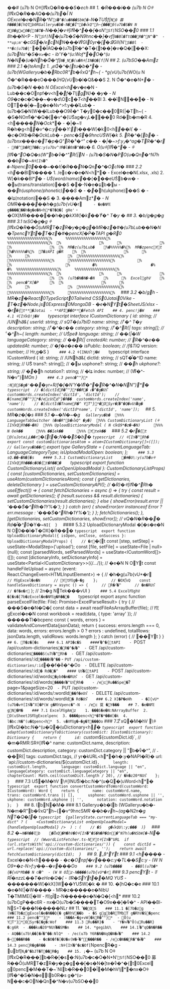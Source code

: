 ��#   (u7b
N Oꁚ[IN͋xQ�R�� *�S�ech
 
 
 
 # #   1 .   �R���i��
 
 
 
 (u7b
N Oꁚ[IN͋xQ�R��AQ��(u7b�Ǐ
N OE x c e l �e�NR�^*N'`S͋�^�(u�N��SbW[�~`N�TUS͋f[`N0 募 R���]�[hQƖb0RG a l l e r y u�b�-N��Ǐ" b�v͋xQ" h~{���0(u7b�S�N
N O0�gw0�{t�T�~`N��]�vꁚ[IN͋�^��[�s*N'`Sf[`NSO��0
 
 
 
 # # #   1 . 1   8h�*�N<P
 
 
 
 -   * * *N'`Sf[`N* * �(u7b�S�N9hnc��]�vf[`N �Bl�TtQ��R�^N^\͋�^
 
 -   * * up;m'`�cGS* * �/ecNN���W͋Gl0yr�[�Ջ͋GlI{*N'`S �Bl
 
 -   * * �cؚ(u7b�|'`* * ��ǏAQ��(u7bR�^�T�{t��]�v�Q�[��X:_(u7bNs^�S�vޏ�c
 
 -   * * ib'Y�^(u:Wof* * �O�^(u
N�N�(u�Nh�Q͋�^f[`N�_N�(u�Nꁚ[IN�Q�[f[`N
 
 
 
 # #   2 .   (u7bSO��Amz
 
 
 
 # # #   2 . 1   �[teAmz
 
 
 
 1 .   * * ۏeQ͋�^�{tu�b�* * �
 
       -   (u7b(WG a l l e r y u�b�Rbc0R" b�v͋xQ" h~{
 
       -   \*g{vU_(u7b(WO(u
N O͋�^�R���eO��*�[HQ{vU*b�l�Q&��S
 
 
 
 2 .   * * 
N O͋�^�e�N* * �
 
       -   (u7b�S�N ��b
N OE x c e l <h*�v�e�N
 
       -   Lub��c�Onpf�v<h*�f�T!jgN}� �y�
 
       -   
N O9*�z�c�O��~�v�d\Oc*�T<h*��Bl
 
 
 
 3 .   * * ��ȉN��* * �
 
       -   
N OT��|�~㉐g�e�Nv^>f:y��ȉLub�
 
       -   (u7b�S�N(W��ȉLub��O9e͋�^
T�y0�c��0R{|�Th~{
 
       -   �S�NOmȉ͋�^�Q�[�v^�[US͋ag�vۏL���0 Rd�b�m�R
 
 
 
 4 .   * * <h*����N�Ock* * �
 
       -   �|�~ꁨR�h�g<h*�v^�c:y��Y:\�*��W[�k0<h*��I{ �
 
       -   �c�OKb�R�OckLub�
 
       -   penc�S͑�9hncUS͋W[�k
 
 
 
 5 .   * * R�^�[b* * �
 
       -   (u7bnx���e�T�p�Q" R�^͋�^"  c��
 
       -   �|�~>f:yۏ�^ag�TR�^�r`
 
       -   R�^b�RT��c:y(u7bv^ꁨR�l�0R͋�^��`u�
 
 
 
 6 .   * * O(uꁚ[IN͋�^* * �
 
       -   ꁚ[IN͋�^O�Q�s(W" b�v͋�^" R{|N
 
       -   (u7b�S�N�PO(u�Qn͋�^ N7h ��b0�~`Nꁚ[IN͋�^
 
       -   �~`Npenc0���~��I{�R��N�Qn͋�^�Oc N�
 
 
 
 # # #   2 . 2   <h*��BlN����
 
 
 
 1 .   * * /ec�v�e�N<h\** * �
 
       -   E x c e l �e�N( . x l s x ,   . x l s ) 
 
 
 
 2 .   * * W[�k��Bl* * �
 
       -   US͋( w o r d / n a m e ) ��*{���eUS͋b�w�
 
       -   �ы( t r a n s / t r a n s l a t i o n ) ��S ��-N�e�ʑb�ы
 
       -   �*�h( u s p h o n e / p h o n e t i c ) ��S �
 
       -   �*�h( u k p h o n e ) ��S �
 
       -   �lʑ( n o t a t i o n ) ��S �
 
 
 
 3 .   * * ����Amz* * �
 
       -   
N OMR������h�g(u7b{vU*�r`
 
       -   �e�N㉐g������h�g�e�N<h*�T�Q�[ gHe'`
 
       -   �OX[MR������h�g�*kXW[�k��Y͋�^
T�y �
 
 
 
 # #   3 .   �b/g�g�g
 
 
 
 # # #   3 . 1   teSO�g�g
 
 
 
 ꁚ[IN͋xQ�R��Ǒ(uMRT�zR�y�g�g�MR�z�#�(u7bLub��N�N�TpencYt�T�z�#�pencX[�P�TA P I 
g�R0
 
 
 
 ` ` ` 
 
 % % % % % % % % % % % % % % % % % %%            % % % % % % % % % % % % % % % % % %%            % % % % % % % % % % % % % % % % % %%
 
 %                                  %            %                                  %            %                                  %
 
 %    MR�z(u7bLub�        %�% % % % %�%%    MR�zpencYt        %�% % % % %�%%    T�zA P I 
g�R        %
 
 %                                  %            %                                  %            %                                  %
 
 % % % % % % % % % % % % % % % % % %%            % % % % % % % % % % % % % % % % % %%            % % % % % % % % % % % % % % % % % %%
 
                 %                                                %                                                %
 
                 �%                                                �%                                                �%
 
 % % % % % % % % % % % % % % % % % %%            % % % % % % % % % % % % % % % % % %%            % % % % % % % % % % % % % % % % % %%
 
 %                                  %            %                                  %            %                                  %
 
 %    (u7b�N�N�~�N        %            %    E x c e l ㉐ghV        %            %    penc�^X[�P          %
 
 %                                  %            %                                  %            %                                  %
 
 % % % % % % % % % % % % % % % % % %%            % % % % % % % % % % % % % % % % % %%            % % % % % % % % % % % % % % % % % %%
 
 ` ` ` 
 
 
 
 # # #   3 . 2   �b/gh
 
 
 
 -   * * MR�z* * �R e a c t 0T y p e S c r i p t 0T a i l w i n d   C S S 0J o t a i 0V i k e 
 
 -   * * T�z* * �N o d e . j s 0E x p r e s s 0M o n g o D B 
 
 -   * * �e�NYt* * �S h e e t J S / x l s x 
 
 -   * * �r`�{t* * �J o t a i 
 
 -   * * A P I ��O* * �F e t c h   A P I 
 
 
 
 # #   4 .   penc!j�W
 
 
 
 # # #   4 . 1   ꁚ[IN͋xQ!j�W
 
 
 
 ` ` ` t y p e s c r i p t 
 
 i n t e r f a c e   I C u s t o m D i c t i o n a r y   { 
 
     i d :   s t r i n g ;                                           / /   /U NhƋ&{
 
     u s e r I d :   s t r i n g ;                                   / /   sQT�(u7bI D 
 
     n a m e :   s t r i n g ;                                       / /   ͋�^
T�y
 
     d e s c r i p t i o n :   s t r i n g ;                         / /   ͋�^�c��
 
     c a t e g o r y :   s t r i n g ;                               / /   ͋�^R{|
 
     t a g s :   s t r i n g [ ] ;                                   / /   ͋�^h~{
 
     l e n g t h :   n u m b e r ;                                   / /   US͋peϑ
 
     l a n g u a g e :   s t r i n g ;                               / /   � �{|�W
 
     l a n g u a g e C a t e g o r y :   s t r i n g ;               / /   � �R{|
 
     c r e a t e d A t :   n u m b e r ;                             / /   R�^�e��
 
     u p d a t e d A t :   n u m b e r ;                             / /   �f�e�e��
 
     i s P u b l i c :   b o o l e a n ;                             / /   /f&TlQ *
 
     v e r s i o n :   n u m b e r ;                                 / /   Hr,g�S
 
 } 
 
 ` ` ` 
 
 
 
 # # #   4 . 2   ꁚ[INUS͋!j�W
 
 
 
 ` ` ` t y p e s c r i p t 
 
 i n t e r f a c e   I C u s t o m W o r d   { 
 
     i d :   s t r i n g ;                                           / /   /U NhƋ&{
 
     d i c t I d :   s t r i n g ;                                   / /   sQT�͋�^I D 
 
     n a m e :   s t r i n g ;                                       / /   US͋
 
     t r a n s ? :   s t r i n g [ ] ;                               / /   �ы
 
     u s p h o n e ? :   s t r i n g ;                               / /   �*�h
 
     u k p h o n e ? :   s t r i n g ;                               / /   �*�h
 
     n o t a t i o n ? :   s t r i n g ;                             / /   �lʑ
 
     i n d e x :   n u m b e r ;                                     / /   (W͋�^-N�v"}*MOn
 
 } 
 
 ` ` ` 
 
 
 
 # # #   4 . 3   penc�^"}*
 
 
 
 :NOS�g�'`���yr+R/f�[�N'Y�W͋�^�R�^�N�NN"}\*�
 
 
 
 ` ` ` t y p e s c r i p t 
 
 / /   �[d i c t I d R�^"}*��R� c͋�^�g�US͋
 
 c u s t o m W o r d s . c r e a t e I n d e x ( ' d i c t I d ' ,   ' d i c t I d ' ) ; 
 
 
 
 / /   �[n a m e R�^"}*�/ecUS͋d"}�R��
 
 c u s t o m W o r d s . c r e a t e I n d e x ( ' n a m e ' ,   ' n a m e ' ) ; 
 
 
 
 / /   �[d i c t I d �Tn a m e R�^
YT"}*�OSyr�[͋�^�Q�vUS͋�g�
 
 c u s t o m W o r d s . c r e a t e I n d e x ( ' d i c t I d * n a m e ' ,   [ ' d i c t I d ' ,   ' n a m e ' ] ) ; 
 
 ` ` ` 
 
 
 
 # #   5 .   MR�z�[�s
 
 
 
 # # #   5 . 1   �~�N�~�g
 
 
 
 ` ` ` 
 
 G a l l e r y u�b�
 
 % % %  L a n g u a g e T a b S w i t c h e r   ( �m�R" b�v͋xQ"  �y�) 
 
 % % %  C u s t o m D i c t i o n a r y L i s t   ( ꁚ[IN͋xQRh��~�N) 
 
 % % %  U p l o a d D i c t i o n a r y M o d a l   ( 
N O͋xQ9*�z�~�N) 
 
         % % %  
N Oek��
 
         % % %  ��ȉek��
 
         % % %  Ytek��
 
 ` ` ` 
 
 
 
 # # #   5 . 2   �r`�{t
 
 
 
 O(uJ o t a i ۏL��r`�{t�;N��S�b�
 
 
 
 ` ` ` t y p e s c r i p t 
 
 / /   ꁚ[IN͋�^Rh�
 
 e x p o r t   c o n s t   c u s t o m D i c t i o n a r i e s A t o m   =   a t o m < I C u s t o m D i c t i o n a r y [ ] > ( [ ] ) ; 
 
 
 
 / /   G a l l e r y u�b��r`
 
 e x p o r t   t y p e   G a l l e r y S t a t e   =   { 
 
     c u r r e n t L a n g u a g e T a b :   L a n g u a g e C a t e g o r y T y p e ; 
 
     i s U p l o a d M o d a l O p e n :   b o o l e a n ; 
 
 } ; 
 
 ` ` ` 
 
 
 
 # # #   5 . 3   sQ.��~�N�[�s
 
 
 
 # # # #   5 . 3 . 1   C u s t o m D i c t i o n a r y L i s t 
 
 
 
 �#�U\:y(u7b�vꁚ[IN͋xQRh���c�O�{t�R���
 
 
 
 ` ` ` t y p e s c r i p t 
 
 e x p o r t   f u n c t i o n   C u s t o m D i c t i o n a r y L i s t ( {   o n O p e n U p l o a d M o d a l   } :   C u s t o m D i c t i o n a r y L i s t P r o p s )   { 
 
     c o n s t   [ c u s t o m D i c t i o n a r i e s ,   s e t C u s t o m D i c t i o n a r i e s ]   =   u s e A t o m ( c u s t o m D i c t i o n a r i e s A t o m ) ; 
 
     c o n s t   {   g e t D i c t i o n a r i e s ,   d e l e t e D i c t i o n a r y   }   =   u s e C u s t o m D i c t i o n a r y A P I ( ) ; 
 
     
 
     / /   �R}�ꁚ[IN͋�^Rh�
 
     u s e E f f e c t ( ( )   = >   { 
 
         c o n s t   f e t c h D i c t i o n a r i e s   =   a s y n c   ( )   = >   { 
 
             t r y   { 
 
                 c o n s t   r e s u l t   =   a w a i t   g e t D i c t i o n a r i e s ( ) ; 
 
                 i f   ( r e s u l t . s u c c e s s   & &   r e s u l t . d i c t i o n a r i e s )   { 
 
                     s e t C u s t o m D i c t i o n a r i e s ( r e s u l t . d i c t i o n a r i e s ) ; 
 
                 }   e l s e   { 
 
                     s h o w E r r o r ( r e s u l t . e r r o r   | |   ' ���S͋�^Rh�1Y%�' ) ; 
 
                 } 
 
             }   c a t c h   ( e r r )   { 
 
                 s h o w E r r o r ( e r r   i n s t a n c e o f   E r r o r   ?   e r r . m e s s a g e   :   ' ���S͋�^Rh�1Y%�' ) ; 
 
             } 
 
         } ; 
 
 
 
         f e t c h D i c t i o n a r i e s ( ) ; 
 
     } ,   [ g e t D i c t i o n a r i e s ,   s e t C u s t o m D i c t i o n a r i e s ,   s h o w E r r o r ] ) ; 
 
     
 
     / /   vQ�N�R��� Rd�͋�^0 *�Y�~`NI{
 
 } 
 
 ` ` ` 
 
 
 
 # # # #   5 . 3 . 2   U p l o a d D i c t i o n a r y M o d a l 
 
 
 
 �[�s�e�N
N O0��ȉ�T�OX[�R���
 
 
 
 ` ` ` t y p e s c r i p t 
 
 e x p o r t   f u n c t i o n   U p l o a d D i c t i o n a r y M o d a l ( {   i s O p e n ,   o n C l o s e ,   o n S u c c e s s   } :   U p l o a d D i c t i o n a r y M o d a l P r o p s )   { 
 
     / /   �r`�{t
 
     c o n s t   [ s t e p ,   s e t S t e p ]   =   u s e S t a t e < M o d a l S t e p > ( ' u p l o a d ' ) ; 
 
     c o n s t   [ f i l e ,   s e t F i l e ]   =   u s e S t a t e < F i l e   |   n u l l > ( n u l l ) ; 
 
     c o n s t   [ p a r s e d W o r d s ,   s e t P a r s e d W o r d s ]   =   u s e S t a t e < I C u s t o m W o r d [ ] > ( [ ] ) ; 
 
     c o n s t   [ d i c t i o n a r y I n f o ,   s e t D i c t i o n a r y I n f o ]   =   u s e S t a t e < P a r t i a l < I C u s t o m D i c t i o n a r y > > ( { / * . . . * / } ) ; 
 
 
 
     / /   �e�N
N OYt
 
     c o n s t   h a n d l e F i l e U p l o a d   =   a s y n c   ( e v e n t :   R e a c t . C h a n g e E v e n t < H T M L I n p u t E l e m e n t > )   = >   { 
 
         / /   �h�g(u7b{vU*�r`
 
         / /   ㉐gE x c e l �e�N
 
         / /   Yt㉐g�~�g
 
     } ; 
 
 
 
     / /   �OX[͋xQ
 
     c o n s t   h a n d l e S a v e D i c t i o n a r y   =   a s y n c   ( )   = >   { 
 
         / /   R�^͋�^
 
         / /   �m�RUS͋
 
         / /   �f�e�r`
 
     } ; 
 
     
 
     / /   2n�g
NTek���vU I 
 
 } 
 
 ` ` ` 
 
 
 
 # # #   5 . 4   E x c e l ㉐ghV
 
 
 
 �[�s�[7b�zE x c e l �e�N㉐g�R���
 
 
 
 ` ` ` t y p e s c r i p t 
 
 e x p o r t   a s y n c   f u n c t i o n   p a r s e E x c e l F i l e ( f i l e :   F i l e ) :   P r o m i s e < E x c e l P a r s e R e s u l t >   { 
 
     t r y   { 
 
         / /   ���S�e�N�Q�[
 
         c o n s t   d a t a   =   a w a i t   r e a d F i l e A s A r r a y B u f f e r ( f i l e ) ; 
 
         
 
         / /   ㉐gE x c e l �e�N
 
         c o n s t   w o r k b o o k   =   r e a d ( d a t a ,   {   t y p e :   ' a r r a y '   } ) ; 
 
         
 
         / /   �����Tl�bcpenc
 
         c o n s t   {   w o r d s ,   e r r o r s   }   =   v a l i d a t e A n d C o n v e r t D a t a ( j s o n D a t a ) ; 
 
         
 
         r e t u r n   { 
 
             s u c c e s s :   e r r o r s . l e n g t h   = = =   0 , 
 
             d a t a :   w o r d s , 
 
             e r r o r s :   e r r o r s . l e n g t h   >   0   ?   e r r o r s   :   u n d e f i n e d , 
 
             t o t a l R o w s :   j s o n D a t a . l e n g t h , 
 
             v a l i d R o w s :   w o r d s . l e n g t h 
 
         } ; 
 
     }   c a t c h   ( e r r o r )   { 
 
         / /   ��Yt
 
     } 
 
 } 
 
 ` ` ` 
 
 
 
 # #   6 .   T�z�[�s
 
 
 
 # # #   6 . 1   A P I �c�S
 
 
 
 # # # #   ͋�^�{tA P I 
 
 
 
 -   ` P O S T   / a p i / c u s t o m - d i c t i o n a r i e s ` �R�^�e͋�^
 
 -   ` G E T   / a p i / c u s t o m - d i c t i o n a r i e s ` ����S(u7b͋�^Rh�
 
 -   ` G E T   / a p i / c u s t o m - d i c t i o n a r i e s / : i d ` ����S͋�^��`
 
 -   ` P U T   / a p i / c u s t o m - d i c t i o n a r i e s / : i d ` ��f�e͋�^�Oo`
 
 -   ` D E L E T E   / a p i / c u s t o m - d i c t i o n a r i e s / : i d ` � Rd�͋�^
 
 
 
 # # # #   US͋�{tA P I 
 
 
 
 -   ` P O S T   / a p i / c u s t o m - d i c t i o n a r i e s / : i d / w o r d s ` �ybϑ�m�RUS͋
 
 -   ` G E T   / a p i / c u s t o m - d i c t i o n a r i e s / : i d / w o r d s ` ����S͋�^US͋Rh�
 
     -   /ecRu��Spe�` ? p a g e = 1 & p a g e S i z e = 2 0 ` 
 
 -   ` P U T   / a p i / c u s t o m - d i c t i o n a r i e s / : i d / w o r d s / : w o r d I d ` ��f�eUS͋
 
 -   ` D E L E T E   / a p i / c u s t o m - d i c t i o n a r i e s / : i d / w o r d s / : w o r d I d ` � Rd�US͋
 
 
 
 # # #   6 . 2   X[�P�eHh
 
 
 
 -   �]{vU*(u7b�vꁚ[IN͋�^X[�P(W
g�RhVpenc�^-N
 
 -   /ec 荾 �Y���
 
 
 
 # #   7 .   �e�N㉐gN�M�
 
 
 
 # # #   7 . 1   E x c e l ㉐gAmz
 
 
 
 1 .   ���S�e�N:NA r r a y B u f f e r 
 
 2 .   O(uS h e e t J S ㉐gE x c e l penc
 
 3 .   ����penc<h*�T�*��W[�k
 
 4 .   l�bc:N�^(u�Qpenc<h*
 
 5 .   ԏ�V㉐g�~�g�T���Oo`
 
 
 
 # # #   7 . 2   ͋xQ�M�hV
 
 
 
 \ꁚ[IN͋xQl�bc:N�^(u�Q�(uD i c t i o n a r y <h*�
 
 
 
 ` ` ` t y p e s c r i p t 
 
 e x p o r t   f u n c t i o n   a d a p t C u s t o m D i c t i o n a r y T o D i c t i o n a r y ( c u s t o m D i c t :   I C u s t o m D i c t i o n a r y ) :   D i c t i o n a r y   { 
 
     r e t u r n   { 
 
         i d :   ` c u s t o m * $ { c u s t o m D i c t . i d } ` ,     / /   �m�RMR :SRꁚ[IN͋�^
 
         n a m e :   c u s t o m D i c t . n a m e , 
 
         d e s c r i p t i o n :   c u s t o m D i c t . d e s c r i p t i o n , 
 
         c a t e g o r y :   c u s t o m D i c t . c a t e g o r y   | |   " b�v͋�^" ,     / /   ؞��R{|
 
         t a g s :   c u s t o m D i c t . t a g s , 
 
         / /   yr�kU R L <h*�h�:y�NA P I �R}�
 
         u r l :   ` a p i : / / c u s t o m - d i c t i o n a r i e s / $ { c u s t o m D i c t . i d } ` , 
 
         l e n g t h :   c u s t o m D i c t . l e n g t h , 
 
         l a n g u a g e :   c u s t o m D i c t . l a n g u a g e   | |   " e n " , 
 
         l a n g u a g e C a t e g o r y :   c u s t o m D i c t . l a n g u a g e C a t e g o r y   | |   " e n " , 
 
         c h a p t e r C o u n t :   M a t h . c e i l ( c u s t o m D i c t . l e n g t h   /   2 0 ) ,   / /   �k�z2 0 *NUS͋
 
     } ; 
 
 } 
 
 ` ` ` 
 
 
 
 # # #   7 . 3   US͋�M�hV
 
 
 
 \ꁚ[INUS͋l�bc:N�^(u�Q�(uW o r d <h*�
 
 
 
 ` ` ` t y p e s c r i p t 
 
 e x p o r t   f u n c t i o n   c o n v e r t C u s t o m W o r d T o W o r d ( c u s t o m W o r d :   I C u s t o m W o r d ) :   W o r d   { 
 
     r e t u r n   { 
 
         n a m e :   c u s t o m W o r d . n a m e , 
 
         t r a n s :   c u s t o m W o r d . t r a n s   | |   [ ] , 
 
         u s p h o n e :   c u s t o m W o r d . u s p h o n e   | |   ' ' , 
 
         u k p h o n e :   c u s t o m W o r d . u k p h o n e   | |   ' ' , 
 
         n o t a t i o n :   c u s t o m W o r d . n o t a t i o n 
 
     } ; 
 
 } 
 
 ` ` ` 
 
 
 
 # #   8 .   ƖbN�M�
 
 
 
 # # #   8 . 1   G a l l e r y u�b�Ɩb
 
 
 
 (WG a l l e r y u�b�-N�m�R" b�v͋xQ" h~{�v^9hncS*MR ��b�vh~{ag�N2n�g
NT�Q�[�
 
 
 
 ` ` ` t y p e s c r i p t 
 
 { g a l l e r y S t a t e . c u r r e n t L a n g u a g e T a b   = = =   " m y - d i c t "   ?   ( 
 
     < C u s t o m D i c t i o n a r y L i s t   o n O p e n U p l o a d M o d a l = { h a n d l e O p e n U p l o a d M o d a l }   / > 
 
 )   :   ( 
 
     / /   �S	g�v͋xQU\:y;���
 
 ) } 
 
 ` ` ` 
 
 
 
 # # #   8 . 2   �~`N�R��Ɩb
 
 
 
 �Ǐ͋xQ�M�hV�Oꁚ[IN͋�^�S�N�P�Qn͋�^ N7h(u�NSbW[�~`N�
 
 
 
 ` ` ` t y p e s c r i p t 
 
 / /   (Ww o r d L i s t F e t c h e r . t s -NYtꁚ[IN͋�^U R L 
 
 i f   ( u r l . s t a r t s W i t h ( ' a p i : / / c u s t o m - d i c t i o n a r i e s / ' ) )   { 
 
     c o n s t   d i c t I d   =   u r l . r e p l a c e ( ' a p i : / / c u s t o m - d i c t i o n a r i e s / ' ,   ' ' ) ; 
 
     r e t u r n   a w a i t   f e t c h C u s t o m D i c t i o n a r y ( d i c t I d ) ; 
 
 } 
 
 ` ` ` 
 
 
 
 # #   9 .   _8^Yt
 
 
 
 # # #   9 . 1   <h*����
 
 
 
 -   E x c e l �e�N<h*����
 
 -   �c�Onpf�v���c:y�TL��Sc:y
 
 -   (W
N O9\*�z-N>f:y��~�v���Oo`
 
 
 
 # # #   9 . 2   (u7b����
 
 
 
 -   ��Bl(u7b�*{�{vU*Mb��
N O͋�^
 
 -   (W
N OǏz-N����(u7b{vU*�r`
 
 
 
 # # #   9 . 3   pencYt
 
 
 
 -   ꁨRǏ�nzzL��T�eHe�Q�[
 
 -   ꁨR�S͑Yt��MQ͑
YUS͋
 
 -   �����*��W[�kX[(W��YUS͋W[�k �
 
 
 
 # #   1 0 .   �[hQ�c�e
 
 
 
 # # #   1 0 . 1   �e�N{|�W����
 
 
 
 -   MR�z�����e�NibU\
T�TM I M E {|�W
 
 -   ㉐gǏz-N�����e�N�Q�[<h*
 
 
 
 # # #   1 0 . 2   (u7bCgP��c6R
 
 
 
 -   nx�O(u7b�S����T�O9e��]�v͋�^
 
 -   A P I ��Bl-NS+T���N�����NLr
 
 
 
 # #   1 1 .   '`��OS
 
 
 
 # # #   1 1 . 1   �[7b�z㉐g
 
 
 
 -   (W�[7b�z㉐gE x c e l �e�N��Q{�
g�RhV��b
 
 -   �S g㉐gb�RTMbT
g�RhV�S�penc
 
 
 
 # # #   1 1 . 2   penc�^"}*
 
 
 
 -   :N��A~�g⋄vW[�kR�^"}*
 
 -   O(u
YT"}*OSyr�[�g�:Wof
 
 
 
 # # #   1 1 . 3   Ru��R}�
 
 
 
 -   'Y�W͋�^Ǒ(uRu��R}�:g6R
 
 -   ؞���ku�2 0 *NUS͋��SM�n
 
 
 
 # #   1 4 .   *gegibU\
 
 
 
 # # #   1 4 . 1   ͋�^qQ�N�R��
 
 
 
 -   AQ��(u7b\��]�v͋�^��:NlQ *
 
 -   /ec(u7b
Y6R�N�NqQ�N�v͋�^
 
 
 
 # # #   1 4 . 2   ؚ�~���R��
 
 
 
 -   �c�O�f�[�U�v(W�~͋�^���R��
 
 -   /ec�N��R�^�e͋�^
 
 
 
 # # #   1 4 . 3   pencR�g�R��
 
 
 
 -   :Nꁚ[IN͋�^�c�Of[`NpencR�g
 
 -   ubf[`Nۏ�^�bJT�T��R�g
 
 
 
 # #   1 5 .   ;`�~
 
 
 
 (u7b
N Oꁚ[IN͋xQ�R���]b�R�[�s�:N(u7b�c�O�N\*N'`Sf[`NSO��0 募 R��Ǒ(uMRT�zR�y�g�g��[�s�N�[te�v͋�^�{t0E x c e l ㉐g0penc�M��T�~`NƖb�R��0�Ǐ�M�hV!j*�nx�Oꁚ[IN͋�^�S�N�eƖb0R�s g�^(u-N��c�ON�Qn͋�^ N�v(u7bSO��0
